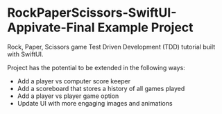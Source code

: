 # RockPaperScissors-SwiftUI-Appivate-Final Example Project

Rock, Paper, Scissors game Test Driven Development (TDD) tutorial built with SwiftUI.


Project has the potential to be extended in the following ways:

- Add a player vs computer score keeper
- Add a scoreboard that stores a history of all games played
- Add a player vs player game option
- Update UI with more engaging images and animations
